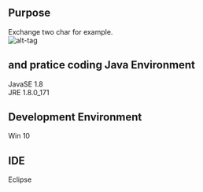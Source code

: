 Purpose
---------------------
Exchange two char for example.  
![alt-tag]()  
  
 and pratice coding
Java Environment
---------------------
JavaSE 1.8   
JRE 1.8.0_171

Development Environment
-----------------------
Win 10

IDE
---------------------
Eclipse
